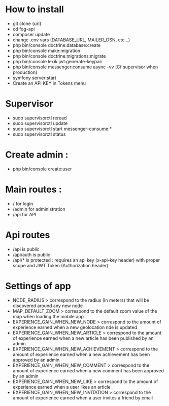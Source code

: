 # How to install
- git clone {url}
- cd fog-api
- composer update
- change .env vars (DATABASE_URL, MAILER_DSN, etc...)
- php bin/console doctrine:database:create
- php bin/console make:migration
- php bin/console doctrine:migrations:migrate
- php bin/console lexik:jwt:generate-keypair
- php bin/console messenger:consume async -vv (Cf supervisor when production)
- symfony server:start
- Create an API KEY in Tokens menu


# Supervisor 
- sudo supervisorctl reread
- sudo supervisorctl update
- sudo supervisorctl start messenger-consume:*
- sudo supervisorctl status

# Create admin :

- php bin/console create:user <email> <password> <firstName> <lastName>

# Main routes : 

- /         for login
- /admin    for administration
- /api      for API

# Api routes

- /api is public
- /api/auth is public
- /api/* is protected : requires an api key (x-api-key header) with proper scope and JWT Token (Authorization header)

# Settings of app

- NODE_RADIUS > correspond to the radius (In meters) that will be discovered around any new node
- MAP_DEFAULT_ZOOM > correspond to the default zoom value of the map when loading the mobile app
- EXPERIENCE_GAIN_WHEN_NEW_NODE	> correspond to the amount of experience earned when a new geolocation nde is updated
- EXPERIENCE_GAIN_WHEN_NEW_ARTICLE > correspond to the amount of experience earned when a new article has been published by an admin
- EXPERIENCE_GAIN_WHEN_NEW_ACHIEVEMENT > correspond to the amount of experience earned when a new achievement has been approved by an admin
- EXPERIENCE_GAIN_WHEN_NEW_COMMENT > correspond to the amount of experience earned when a new comment has been approved by an admin
- EXPERIENCE_GAIN_WHEN_NEW_LIKE  > correspond to the amount of experience earned when a user likes an article
- EXPERIENCE_GAIN_WHEN_NEW_INVITATION  > correspond to the amount of experience earned when a user invites a friend by email
